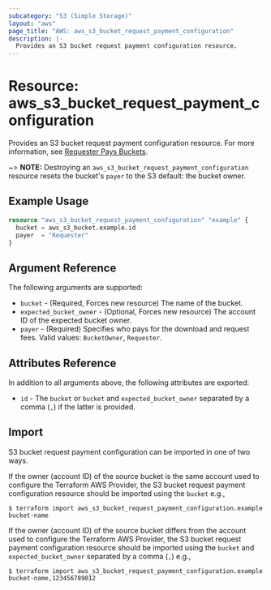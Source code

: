 ```yaml
---
subcategory: "S3 (Simple Storage)"
layout: "aws"
page_title: "AWS: aws_s3_bucket_request_payment_configuration"
description: |-
  Provides an S3 bucket request payment configuration resource.
---
```


# Resource: aws_s3_bucket_request_payment_configuration

Provides an S3 bucket request payment configuration resource. For more information, see [Requester Pays Buckets](https://docs.aws.amazon.com/AmazonS3/latest/dev/RequesterPaysBuckets.html).

~> **NOTE:** Destroying an `aws_s3_bucket_request_payment_configuration` resource resets the bucket's `payer` to the S3 default: the bucket owner.

## Example Usage

```terraform
resource "aws_s3_bucket_request_payment_configuration" "example" {
  bucket = aws_s3_bucket.example.id
  payer  = "Requester"
}
```

## Argument Reference

The following arguments are supported:

* `bucket` - (Required, Forces new resource) The name of the bucket.
* `expected_bucket_owner` - (Optional, Forces new resource) The account ID of the expected bucket owner.
* `payer` - (Required) Specifies who pays for the download and request fees. Valid values: `BucketOwner`, `Requester`.

## Attributes Reference

In addition to all arguments above, the following attributes are exported:

* `id` - The `bucket` or `bucket` and `expected_bucket_owner` separated by a comma (`,`) if the latter is provided.

## Import

S3 bucket request payment configuration can be imported in one of two ways.

If the owner (account ID) of the source bucket is the same account used to configure the Terraform AWS Provider,
the S3 bucket request payment configuration resource should be imported using the `bucket` e.g.,

```
$ terraform import aws_s3_bucket_request_payment_configuration.example bucket-name
```

If the owner (account ID) of the source bucket differs from the account used to configure the Terraform AWS Provider,
the S3 bucket request payment configuration resource should be imported using the `bucket` and `expected_bucket_owner` separated by a comma (`,`) e.g.,

```
$ terraform import aws_s3_bucket_request_payment_configuration.example bucket-name,123456789012
```
